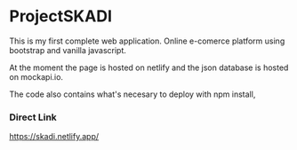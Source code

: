 # ProjectSKADI

This is my first complete web application. Online e-comerce platform using bootstrap and vanilla javascript.

At the moment the page is hosted on netlify and the json database is hosted on mockapi.io.

The code also contains what's necesary to deploy with npm install,

### Direct Link

https://skadi.netlify.app/

<!--

### Project init

`$ npm init`

### Install JSON Server

`$ npm install --save json-server`
`$ npm install -g json-server`

### Start JSON server:

`$ json-server --watch api/db.json`

### Start development server

`$ npm install -g serve` or `$ npm install --save serve`
`$ serve` -->
